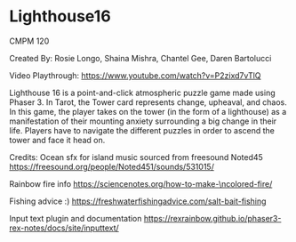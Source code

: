 # Lighthouse16
CMPM 120

Created By: Rosie Longo, Shaina Mishra, Chantel Gee, Daren Bartolucci

Video Playthrough: https://www.youtube.com/watch?v=P2zixd7vTlQ

Lighthouse 16 is a point-and-click atmospheric puzzle game made using Phaser 3. In Tarot, the Tower card represents change, upheaval, and chaos. In this game, the player takes on the tower (in the form of a lighthouse) as a manifestation of their mounting anxiety surrounding a big change in their life. Players have to navigate the different puzzles in order to ascend the tower and face it head on.

Credits:
Ocean sfx for island music sourced from freesound Noted45
  https://freesound.org/people/Noted451/sounds/531015/
  
Rainbow fire info
  https://sciencenotes.org/how-to-make-\ncolored-fire/
  
Fishing advice :)
  https://freshwaterfishingadvice.com/salt-bait-fishing
  
Input text plugin and documentation
  https://rexrainbow.github.io/phaser3-rex-notes/docs/site/inputtext/
